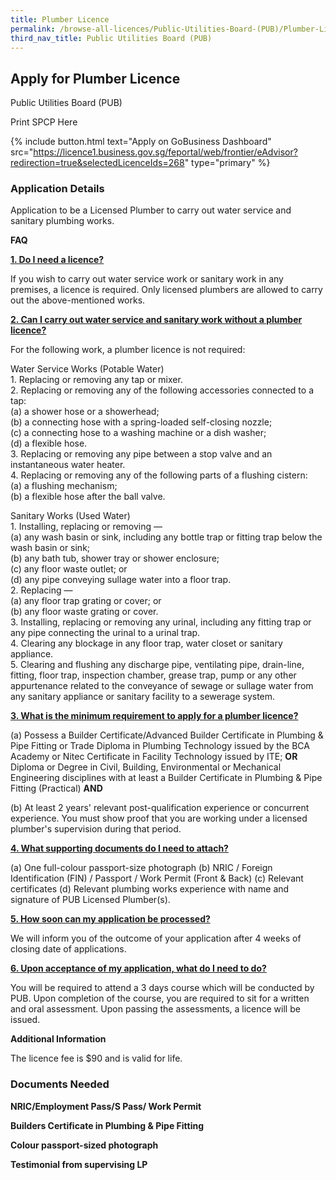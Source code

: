 ```yaml
---
title: Plumber Licence
permalink: /browse-all-licences/Public-Utilities-Board-(PUB)/Plumber-Licence
third_nav_title: Public Utilities Board (PUB)
---
```


## Apply for Plumber Licence

Public Utilities Board (PUB)

Print SPCP Here


{% include button.html text="Apply on GoBusiness Dashboard" src="https://licence1.business.gov.sg/feportal/web/frontier/eAdvisor?redirection=true&selectedLicenceIds=268" type="primary" %}

### Application Details

<p>Application to be a Licensed Plumber to carry out water service and sanitary plumbing works.</p>
<p><strong>FAQ</strong></p>
<p><strong><u>1. Do I need a licence?</u></strong></p>
<p>If you wish to carry out water service work or sanitary work in any premises, a licence is required. Only licensed plumbers are allowed to carry out the above-mentioned works.</p>
<p><strong><u>2. Can I carry out water service and sanitary work without a plumber licence?</u></strong></p>
<p>For the following work, a plumber licence is not required:</p>
<p>Water Service Works (Potable Water)<br />1. Replacing or removing any tap or mixer.<br />2. Replacing or removing any of the following accessories connected to a tap:<br />(a) a shower hose or a showerhead;<br />(b) a connecting hose with a spring-loaded self-closing nozzle;<br />(c) a connecting hose to a washing machine or a dish washer;<br />(d) a flexible hose.<br />3. Replacing or removing any pipe between a stop valve and an instantaneous water heater.<br />4. Replacing or removing any of the following parts of a flushing cistern:<br />(a) a flushing mechanism;<br />(b) a flexible hose after the ball valve.</p>
<p>Sanitary Works (Used Water)<br />1. Installing, replacing or removing &mdash;<br />(a) any wash basin or sink, including any bottle trap or fitting trap below the wash basin or sink;<br />(b) any bath tub, shower tray or shower enclosure;<br />(c) any floor waste outlet; or<br />(d) any pipe conveying sullage water into a floor trap.<br />2. Replacing &mdash;<br />(a) any floor trap grating or cover; or<br />(b) any floor waste grating or cover.<br />3. Installing, replacing or removing any urinal, including any fitting trap or any pipe connecting the urinal to a urinal trap.<br />4. Clearing any blockage in any floor trap, water closet or sanitary appliance.<br />5. Clearing and flushing any discharge pipe, ventilating pipe, drain-line, fitting, floor trap, inspection chamber, grease trap, pump or any other appurtenance related to the conveyance of sewage or sullage water from any sanitary appliance or sanitary facility to a sewerage system.</p>
<p><strong><u>3. What is the minimum requirement to apply for a plumber licence?</u></strong></p>
<p>(a) Possess a Builder Certificate/Advanced Builder Certificate&nbsp;in Plumbing &amp; Pipe Fitting or Trade Diploma in Plumbing Technology issued by the BCA Academy or Nitec Certificate in Facility Technology issued by ITE;&nbsp;<strong>OR</strong>&nbsp;<br />Diploma or Degree in Civil, Building, Environmental or Mechanical Engineering disciplines with at least a Builder Certificate in Plumbing &amp; Pipe Fitting (Practical)&nbsp;<strong>AND</strong></p>
<p>(b) At least 2 years' relevant post-qualification experience or concurrent experience. You must show proof that you are working under a licensed plumber's supervision during that period.</p>
<p><strong><u>4. What supporting documents do I need to attach?</u></strong></p>
<p>(a) One full-colour passport-size photograph (b) NRIC / Foreign Identification (FIN) / Passport / Work Permit (Front &amp; Back) (c) Relevant certificates (d) Relevant plumbing works experience with name and signature of PUB Licensed Plumber(s).</p>
<p><strong><u>5. How soon can my application be processed?</u></strong></p>
<p>We will inform you of the outcome of your application after 4&nbsp;weeks of closing date of applications.</p>
<p><strong><u>6. Upon acceptance of my application, what do I need to do?</u></strong></p>
<p>You will be required to attend a 3 days course which will be conducted by PUB. Upon completion of the course, you are required to sit for a written and oral assessment. Upon passing the assessments, a licence will be issued.</p>

**Additional Information**

<p>The licence fee is $90 and is valid for life.</p>

### Documents Needed

<p><strong>NRIC/Employment Pass/S Pass/ Work Permit</strong></p>
<p><strong>Builders Certificate in Plumbing &amp; Pipe Fitting</strong></p>
<p><strong>Colour passport-sized photograph</strong></p>
<p><strong>Testimonial from supervising LP</strong></p>

